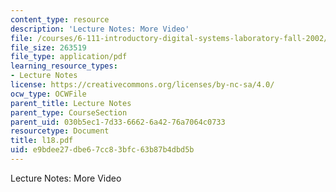 ```yaml
---
content_type: resource
description: 'Lecture Notes: More Video'
file: /courses/6-111-introductory-digital-systems-laboratory-fall-2002/e9bdee27dbe67cc83bfc63b87b4dbd5b_l18.pdf
file_size: 263519
file_type: application/pdf
learning_resource_types:
- Lecture Notes
license: https://creativecommons.org/licenses/by-nc-sa/4.0/
ocw_type: OCWFile
parent_title: Lecture Notes
parent_type: CourseSection
parent_uid: 030b5ec1-7d33-6662-6a42-76a7064c0733
resourcetype: Document
title: l18.pdf
uid: e9bdee27-dbe6-7cc8-3bfc-63b87b4dbd5b
---
```

Lecture Notes: More Video
